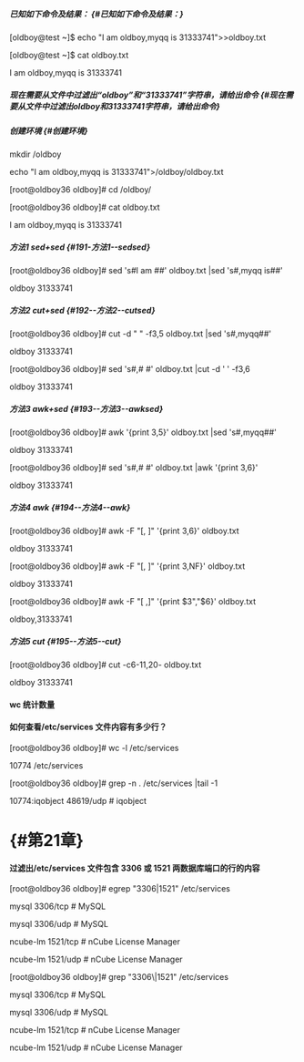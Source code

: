 ##### 已知如下命令及结果： {#已知如下命令及结果：}

\[oldboy@test ~\]$ echo "I am oldboy,myqq is 31333741"&gt;&gt;oldboy.txt

\[oldboy@test ~\]$ cat oldboy.txt

I am oldboy,myqq is 31333741

##### 现在需要从文件中过滤出“oldboy”和“31333741”字符串，请给出命令 {#现在需要从文件中过滤出oldboy和31333741字符串，请给出命令}

##### 创建环境 {#创建环境}

mkdir /oldboy

echo "I am oldboy,myqq is 31333741"&gt;/oldboy/oldboy.txt

\[root@oldboy36 oldboy\]\# cd /oldboy/

\[root@oldboy36 oldboy\]\# cat oldboy.txt

I am oldboy,myqq is 31333741

##### 方法1 sed+sed {#191-方法1--sedsed}

\[root@oldboy36 oldboy\]\# sed 's\#I am \#\#' oldboy.txt \|sed 's\#,myqq is\#\#'

oldboy 31333741

##### 方法2 cut+sed {#192--方法2--cutsed}

\[root@oldboy36 oldboy\]\# cut -d " " -f3,5 oldboy.txt \|sed 's\#,myqq\#\#'

oldboy 31333741

\[root@oldboy36 oldboy\]\# sed 's\#,\# \#' oldboy.txt \|cut -d ' ' -f3,6

oldboy 31333741

##### 方法3 awk+sed {#193--方法3--awksed}

\[root@oldboy36 oldboy\]\# awk '{print $3,$5}' oldboy.txt \|sed 's\#,myqq\#\#'

oldboy 31333741

\[root@oldboy36 oldboy\]\# sed 's\#,\# \#' oldboy.txt \|awk '{print $3,$6}'

oldboy 31333741

##### 方法4 awk {#194--方法4--awk}

\[root@oldboy36 oldboy\]\# awk -F "\[, \]" '{print $3,$6}' oldboy.txt

oldboy 31333741

\[root@oldboy36 oldboy\]\# awk -F "\[, \]" '{print $3,$NF}' oldboy.txt

oldboy 31333741

\[root@oldboy36 oldboy\]\# awk -F "\[ ,\]" '{print $3","$6}' oldboy.txt

oldboy,31333741

##### 方法5 cut {#195--方法5--cut}

\[root@oldboy36 oldboy\]\# cut -c6-11,20- oldboy.txt

oldboy 31333741

#### wc 统计数量

#### 如何查看/etc/services 文件内容有多少行？

\[root@oldboy36 oldboy\]\# wc -l /etc/services

10774 /etc/services

\[root@oldboy36 oldboy\]\# grep -n . /etc/services \|tail -1

10774:iqobject 48619/udp \# iqobject

#  {#第21章}

#### 过滤出/etc/services 文件包含 3306 或 1521 两数据库端口的行的内容

\[root@oldboy36 oldboy\]\# egrep "3306\|1521" /etc/services

mysql 3306/tcp \# MySQL

mysql 3306/udp \# MySQL

ncube-lm 1521/tcp \# nCube License Manager

ncube-lm 1521/udp \# nCube License Manager

\[root@oldboy36 oldboy\]\# grep "3306\\|1521" /etc/services

mysql 3306/tcp \# MySQL

mysql 3306/udp \# MySQL

ncube-lm 1521/tcp \# nCube License Manager

ncube-lm 1521/udp \# nCube License Manager

